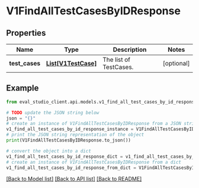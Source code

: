 # V1FindAllTestCasesByIDResponse


## Properties

Name | Type | Description | Notes
------------ | ------------- | ------------- | -------------
**test_cases** | [**List[V1TestCase]**](V1TestCase.md) | The list of TestCases. | [optional] 

## Example

```python
from eval_studio_client.api.models.v1_find_all_test_cases_by_id_response import V1FindAllTestCasesByIDResponse

# TODO update the JSON string below
json = "{}"
# create an instance of V1FindAllTestCasesByIDResponse from a JSON string
v1_find_all_test_cases_by_id_response_instance = V1FindAllTestCasesByIDResponse.from_json(json)
# print the JSON string representation of the object
print(V1FindAllTestCasesByIDResponse.to_json())

# convert the object into a dict
v1_find_all_test_cases_by_id_response_dict = v1_find_all_test_cases_by_id_response_instance.to_dict()
# create an instance of V1FindAllTestCasesByIDResponse from a dict
v1_find_all_test_cases_by_id_response_from_dict = V1FindAllTestCasesByIDResponse.from_dict(v1_find_all_test_cases_by_id_response_dict)
```
[[Back to Model list]](../README.md#documentation-for-models) [[Back to API list]](../README.md#documentation-for-api-endpoints) [[Back to README]](../README.md)


